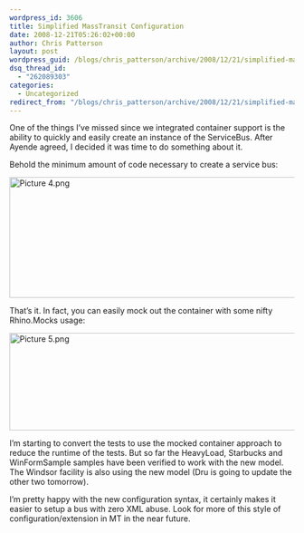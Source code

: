 ```yaml
---
wordpress_id: 3606
title: Simplified MassTransit Configuration
date: 2008-12-21T05:26:02+00:00
author: Chris Patterson
layout: post
wordpress_guid: /blogs/chris_patterson/archive/2008/12/21/simplified-masstransit-configuration.aspx
dsq_thread_id:
  - "262089303"
categories:
  - Uncategorized
redirect_from: "/blogs/chris_patterson/archive/2008/12/21/simplified-masstransit-configuration.aspx/"
---
```

One of the things I&#8217;ve missed since we integrated container support is the ability to quickly and easily create an instance of the ServiceBus. After Ayende agreed, I decided it was time to do something about it.

Behold the minimum amount of code necessary to create a service bus:

<img src="http://lostechies.com/content/chrispatterson/uploads/2011/03/Picture-4.png" alt="Picture 4.png" border="0" width="620" height="213" />

That&#8217;s it. In fact, you can easily mock out the container with some nifty Rhino.Mocks usage:

<img src="http://lostechies.com/content/chrispatterson/uploads/2011/03/Picture-5.png" alt="Picture 5.png" border="0" width="619" height="172" />

I&#8217;m starting to convert the tests to use the mocked container approach to reduce the runtime of the tests. But so far the HeavyLoad, Starbucks and WinFormSample samples have been verified to work with the new model. The Windsor facility is also using the new model (Dru is going to update the other two tomorrow).

I&#8217;m pretty happy with the new configuration syntax, it certainly makes it easier to setup a bus with zero XML abuse. Look for more of this style of configuration/extension in MT in the near future.